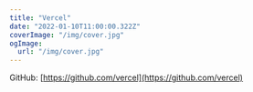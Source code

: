 ```yaml
---
title: "Vercel"
date: "2022-01-10T11:00:00.322Z"
coverImage: "/img/cover.jpg"
ogImage:
  url: "/img/cover.jpg"
---
```


GitHub: [https://github.com/vercel](https://github.com/vercel)
